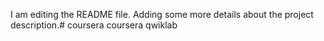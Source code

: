 I am editing the README file. Adding some more details about the project description.# coursera
coursera qwiklab
